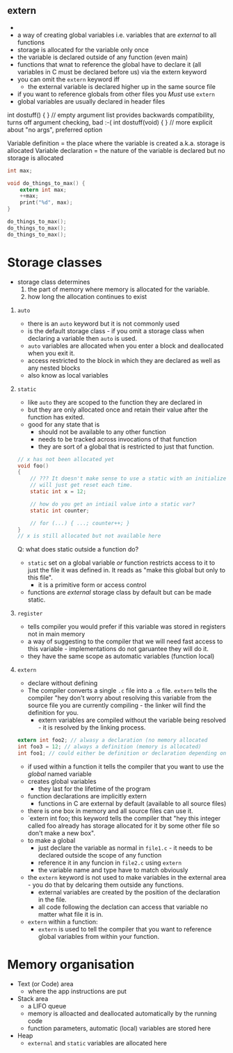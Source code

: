 ## extern

-
- a way of creating global variables i.e. variables that are _external_ to all
  functions
- storage is allocated for the variable only once
- the variable is declared outside of any function (even main)
- functions that wnat to reference the global have to declare it (all variables
  in C must be declared before us) via the extern keyword
- you can omit the `extern` keyword iff
    - the external variable is declared higher up in the same source file
- if you want to reference globals from other files you _Must_ use `extern`
- global variables are usually declared in header files

int dostuff() { } // empty argument list provides backwards compatibility, turns
off argument checking, bad :-( int dostuff(void) { } // more explicit about "no
args", preferred option

Variable definition = the place where the variable is created a.k.a. storage is
allocated Variable declaration = the nature of the variable is declared but no
storage is allocated

```c
int max;

void do_things_to_max() {
    extern int max;
    ++max;
    print("%d", max);
}

do_things_to_max();
do_things_to_max();
do_things_to_max();
```

# Storage classes

- storage class determines
    1. the part of memory where memory is allocated for the variable.
    2. how long the allocation continues to exist

1. `auto`
    - there is an `auto` keyword but it is not commonly used
    - is the default storage class - if you omit a storage class when declaring
      a variable then `auto` is used.
    - `auto` variables are allocated when you enter a block and deallocated when
      you exit it.
    - access restricted to the block in which they are declared as well as any
      nested blocks
    - also know as local variables
2. `static`
    - like `auto` they are scoped to the function they are declared in
    - but they are only allocated once and retain their value after the function
      has exited.
    - good for any state that is
        - should not be available to any other function
        - needs to be tracked across invocations of that function
        - they are sort of a global that is restricted to just that function.

    ```c
    // x has not been allocated yet
    void foo()
    {
        // ??? It doesn't make sense to use a static with an initializer as it
        // will just get reset each time.
        static int x = 12;

        // how do you get an intiail value into a static var?
        static int counter;

        // for (...) { ...; counter++; }
    }
    // x is still allocated but not available here
    ```

    Q: what does static outside a function do?
    - `static` set on a global variable _or_ function restricts access to it to
      just the file it was defined in. It reads as "make this global but only to
      this file".
        - it is a primitive form or access control
    - functions are _external_ storage class by default but can be made static.

3. `register`
    - tells compiler you would prefer if this variable was stored in registers
      not in main memory
    - a way of suggesting to the compiler that we will need fast access to this
      variable - implementations do not garuantee they will do it.
    - they have the same scope as automatic variables (function local)
4. `extern`
    - declare without defining
    - The compiler converts a single `.c` file into a `.o` file. `extern` tells
      the compiler "hey don't worry about resolving this variable from the
      source file you are currently compiling - the linker will find the
      definition for you.
        - extern variables are compiled without the variable being resolved - it
          is resolved by the linking process.
    ```c
    extern int foo2; // alwasy a declaration (no memory allocated
    int foo3 = 12; // always a definition (memory is allocated)
    int foo1; // could either be definition or declaration depending on compiler
    ```

    - if used within a function it tells the compiler that you want to use the
      _global_ named variable
    - creates global variables
        - they last for the lifetime of the program
    - function declarations are implicitly extern
        - functions in C are external by default (available to all source files)
    - there is one box in memory and all source files can use it.
    - `extern int foo; this keyword tells the compiler that "hey this integer
      called foo already has storage allocated for it by some other file so
      don't make a new box".
    - to make a global
        - just declare the variable as normal in `file1.c` - it needs to be
          declared outside the scope of any function
        - reference it in any funcion in `file2.c` using `extern`
        - the variable name and type have to match obviously
    - the `extern` keyword is not used to make variables in the external area -
      you do that by delcaring them outside any functions.
        - external variables are created by the position of the declaration in
          the file.
        - all code following the declation can access that variable no matter
          what file it is in.
    - `extern` within a function:
        - `extern` is used to tell the compiler that you want to reference
          global variables from within your function.

# Memory organisation

- Text (or Code) area
    - where the app instructions are put
- Stack area
    - a LIFO queue
    - memory is alloacted and deallocated automatically by the running code
    - function parameters, automatic (local) variables are stored here
- Heap
    - `external` and `static` variables are allocated here
